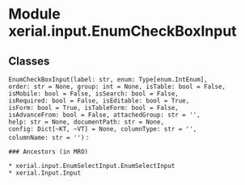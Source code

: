 Module xerial.input.EnumCheckBoxInput
=====================================

Classes
-------

`EnumCheckBoxInput(label: str, enum: Type[enum.IntEnum], order: str = None, group: int = None, isTable: bool = False, isMobile: bool = False, isSearch: bool = False, isRequired: bool = False, isEditable: bool = True, isForm: bool = True, isTableForm: bool = False, isAdvanceFrom: bool = False, attachedGroup: str = '', help: str = None, documentPath: str = None, config: Dict[~KT, ~VT] = None, columnType: str = '', columnName: str = '')`
:   

    ### Ancestors (in MRO)

    * xerial.input.EnumSelectInput.EnumSelectInput
    * xerial.Input.Input